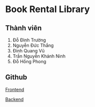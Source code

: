 # Book Rental Library

## Thành viên
1. Đỗ Đình Trường 
2. Nguyễn Đức Thắng
3. Đinh Quang Vũ
4. Trần Nguyễn Khánh Ninh
5. Đỗ Hồng Phong

## Github
[Frontend](https://github.com/truongdo619/UET_BookRentalLibrary)

[Backend](https://github.com/phong9876phong/UET_BookRentalLibrary_Backend)
